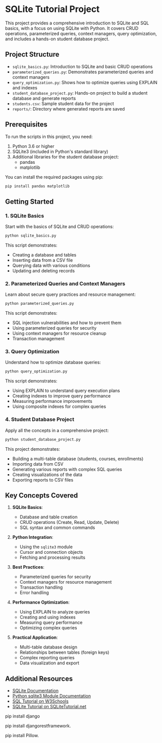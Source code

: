 # SQLite Tutorial Project

This project provides a comprehensive introduction to SQLite and SQL basics, with a focus on using SQLite with Python. It covers CRUD operations, parameterized queries, context managers, query optimization, and includes a hands-on student database project.

## Project Structure

- `sqlite_basics.py`: Introduction to SQLite and basic CRUD operations
- `parameterized_queries.py`: Demonstrates parameterized queries and context managers
- `query_optimization.py`: Shows how to optimize queries using EXPLAIN and indexes
- `student_database_project.py`: Hands-on project to build a student database and generate reports
- `students.csv`: Sample student data for the project
- `reports/`: Directory where generated reports are saved

## Prerequisites

To run the scripts in this project, you need:

1. Python 3.6 or higher
2. SQLite3 (included in Python's standard library)
3. Additional libraries for the student database project:
   - pandas
   - matplotlib

You can install the required packages using pip:

```bash
pip install pandas matplotlib
```

## Getting Started

### 1. SQLite Basics

Start with the basics of SQLite and CRUD operations:

```bash
python sqlite_basics.py
```

This script demonstrates:

- Creating a database and tables
- Inserting data from a CSV file
- Querying data with various conditions
- Updating and deleting records

### 2. Parameterized Queries and Context Managers

Learn about secure query practices and resource management:

```bash
python parameterized_queries.py
```

This script demonstrates:

- SQL injection vulnerabilities and how to prevent them
- Using parameterized queries for security
- Using context managers for resource cleanup
- Transaction management

### 3. Query Optimization

Understand how to optimize database queries:

```bash
python query_optimization.py
```

This script demonstrates:

- Using EXPLAIN to understand query execution plans
- Creating indexes to improve query performance
- Measuring performance improvements
- Using composite indexes for complex queries

### 4. Student Database Project

Apply all the concepts in a comprehensive project:

```bash
python student_database_project.py
```

This project demonstrates:

- Building a multi-table database (students, courses, enrollments)
- Importing data from CSV
- Generating various reports with complex SQL queries
- Creating visualizations of the data
- Exporting reports to CSV files

## Key Concepts Covered

1. **SQLite Basics**:

   - Database and table creation
   - CRUD operations (Create, Read, Update, Delete)
   - SQL syntax and common commands

2. **Python Integration**:

   - Using the `sqlite3` module
   - Cursor and connection objects
   - Fetching and processing results

3. **Best Practices**:

   - Parameterized queries for security
   - Context managers for resource management
   - Transaction handling
   - Error handling

4. **Performance Optimization**:

   - Using EXPLAIN to analyze queries
   - Creating and using indexes
   - Measuring query performance
   - Optimizing complex queries

5. **Practical Application**:
   - Multi-table database design
   - Relationships between tables (foreign keys)
   - Complex reporting queries
   - Data visualization and export

## Additional Resources

- [SQLite Documentation](https://www.sqlite.org/docs.html)
- [Python sqlite3 Module Documentation](https://docs.python.org/3/library/sqlite3.html)
- [SQL Tutorial on W3Schools](https://www.w3schools.com/sql/)
- [SQLite Tutorial on SQLiteTutorial.net](https://www.sqlitetutorial.net/)

pip install django

pip install djangorestframework.

pip install Pillow.
